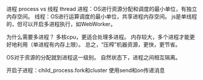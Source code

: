 进程 process vs 线程 thread
    进程：OS进行资源分配和调度的最小单位，有独立内存空间。
    线程：OS进行运算调度的最小单位，共享进程内存空间。
    js是单线程的，但可以开启多进程执行，如WebWorker。
  
为什么需要多进程？
    多核cpu，更适合处理多进程。
    内存较大，多个进程才能更好地利用（单进程有内存上限）。
    总之，“压榨”机器资源，更快，更节省。

OS对于资源的分配就到进程这一级别。
自然状态下，进程之间相互隔离。

开启子进程：child_process.fork和cluster
使用send和on传递消息